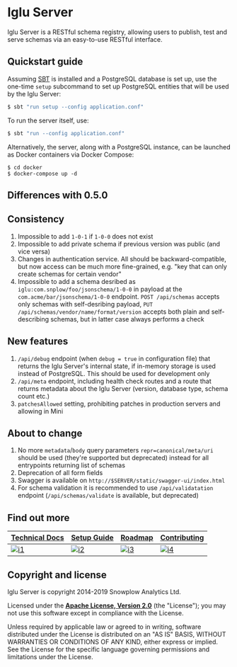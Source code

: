 # Iglu Server

Iglu Server is a RESTful schema registry, allowing users to publish, test and serve schemas via an easy-to-use RESTful interface.

## Quickstart guide

Assuming [SBT][sbt] is installed and a PostgreSQL database is set up, use the one-time `setup` subcommand to set up PostgreSQL entities that will be used by the Iglu Server:

```bash
$ sbt "run setup --config application.conf"
```

To run the server itself, use:

```bash
$ sbt "run --config application.conf"
```

Alternatively, the server, along with a PostgreSQL instance, can be launched as Docker containers via Docker Compose:

```
$ cd docker
$ docker-compose up -d
```

## Differences with 0.5.0

## Consistency

1. Impossible to add `1-0-1` if `1-0-0` does not exist
2. Impossible to add private schema if previous version was public (and vice versa)
3. Changes in authentication service. All should be backward-compatible, but now access can be much more fine-grained, e.g. "key that can only create schemas for certain vendor"
4. Impossible to add a schema desribed as `iglu:com.snplow/foo/jsonschema/1-0-0` in payload at the `com.acme/bar/jsonschema/1-0-0` endpoint. `POST /api/schemas` accepts only schemas with self-desribing payload, `PUT /api/schemas/vendor/name/format/version` accepts both plain and self-describing schemas, but in latter case always performs a check

## New features

1. `/api/debug` endpoint (when `debug = true` in configuration file) that returns the Iglu Server's internal state, if in-memory storage is used instead of PostgreSQL. This should be used for development only
2. `/api/meta` endpoint, including health check routes and a route that returns metadata about the Iglu Server (version, database type, schema count etc.)
3. `patchesAllowed` setting, prohibiting patches in production servers and allowing in Mini

## About to change

1. No more `metadata`/`body` query parameters `repr=canonical/meta/uri` should be used (they're supported but deprecated) instead for all entrypoints returning list of schemas
2. Deprecation of all form fields
3. Swagger is available on `http://$SERVER/static/swagger-ui/index.html`
4. For schema validation it is recommended to use `/api/validatation` endpoint (`/api/schemas/validate` is available, but deprecated)


## Find out more

| **[Technical Docs][techdocs]**     | **[Setup Guide][setup]**     | **[Roadmap][roadmap]**           | **[Contributing][contributing]**           |
|-------------------------------------|-------------------------------|-----------------------------------|---------------------------------------------|
| [![i1][techdocs-image]][techdocs] | [![i2][setup-image]][setup] | [![i3][roadmap-image]][roadmap] | [![i4][contributing-image]][contributing] |

## Copyright and license

Iglu Server is copyright 2014-2019 Snowplow Analytics Ltd.

Licensed under the **[Apache License, Version 2.0][license]** (the "License");
you may not use this software except in compliance with the License.

Unless required by applicable law or agreed to in writing, software
distributed under the License is distributed on an "AS IS" BASIS,
WITHOUT WARRANTIES OR CONDITIONS OF ANY KIND, either express or implied.
See the License for the specific language governing permissions and
limitations under the License.

[docker]: https://www.docker.com/products/docker-engine
[sbt]: https://www.scala-sbt.org/

[techdocs-image]: https://d3i6fms1cm1j0i.cloudfront.net/github/images/techdocs.png
[setup-image]: https://d3i6fms1cm1j0i.cloudfront.net/github/images/setup.png
[roadmap-image]: https://d3i6fms1cm1j0i.cloudfront.net/github/images/roadmap.png
[contributing-image]: https://d3i6fms1cm1j0i.cloudfront.net/github/images/contributing.png

[techdocs]: https://github.com/snowplow/iglu/wiki/Scala-repo-server
[setup]: https://github.com/snowplow/iglu/wiki/Scala-repo-server-setup
[roadmap]: https://github.com/snowplow/iglu/wiki/Product-roadmap
[contributing]: https://github.com/snowplow/iglu/wiki/Contributing

[license]: http://www.apache.org/licenses/LICENSE-2.0

